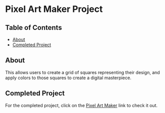 # Pixel Art Maker Project

## Table of Contents

* [About](#about)
* [Completed Project](#completed-Project)

## About

This allows users to create a grid of squares representing their design, and apply colors to those squares to create a digital masterpiece.



## Completed Project

For the completed project, click on the [Pixel Art Maker](https://Onyiih.github.io/Pixel-Art-Maker) link to check it out.
